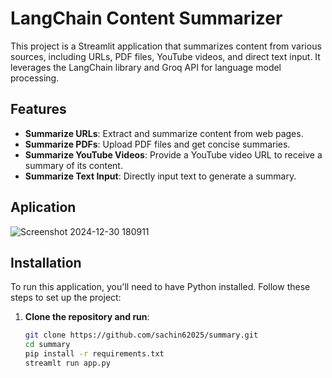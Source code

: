 # LangChain Content Summarizer

This project is a Streamlit application that summarizes content from various sources, including URLs, PDF files, YouTube videos, and direct text input. It leverages the LangChain library and Groq API for language model processing.

## Features

- **Summarize URLs**: Extract and summarize content from web pages.
- **Summarize PDFs**: Upload PDF files and get concise summaries.
- **Summarize YouTube Videos**: Provide a YouTube video URL to receive a summary of its content.
- **Summarize Text Input**: Directly input text to generate a summary.

## Aplication
![Screenshot 2024-12-30 180911](https://github.com/user-attachments/assets/e68a73b5-4c38-4e68-b384-57415759b77d)

## Installation

To run this application, you'll need to have Python installed. Follow these steps to set up the project:

1. **Clone the repository and run**:
   ```bash
   git clone https://github.com/sachin62025/summary.git
   cd summary
   pip install -r requirements.txt
   streamlt run app.py

